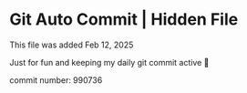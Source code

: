 # Git Auto Commit | Hidden File

This file was added Feb 12, 2025

Just for fun and keeping my daily git commit active 🤪

commit number: 990736
